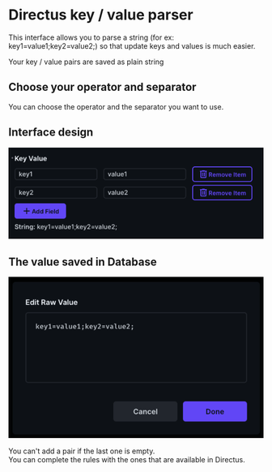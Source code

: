 # Directus key / value parser

This interface allows you to parse a string (for ex: key1=value1;key2=value2;) so that update keys and values is much easier.

Your key / value pairs are saved as plain string

## Choose your operator and separator
You can choose the operator and the separator you want to use.

## Interface design
![Interface Screenshot](screenshot.png)

## The value saved in Database
![screenshot2.png](screenshot2.png)

You can't add a pair if the last one is empty.  
You can complete the rules with the ones that are available in Directus.